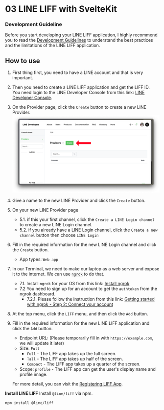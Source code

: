 # 03 LINE LIFF with SvelteKit

### Development Guideline
Before you start developing your LINE LIFF application, I highly recommend you to read the [Development Guidelines](https://developers.line.biz/en/docs/liff/development-guidelines) to understand the best practices and the limitations of the LINE LIFF application.

## How to use

1. First thing first, you need to have a LINE account and that is very important.
2. Then you need to create a LINE LIFF application and get the LIFF ID.<br/>You need login to the LINE Developer Console from this link: [LINE Developer Console](https://developers.line.biz/console/).

3. On the Provider page, click the `Create` button to create a new LINE Provider.
![Create new LINE Provider](/assets/liff-instruction-01.png)

4. Give a name to the new LINE Provider and click the `Create` button.

5. On your new LINE Provider page

    - 5.1. if this your first channel, click the `Create a LINE Login channel` to create a new LINE Login channel.
    - 5.2. if you already have a LINE Login channel, click the `Create a new channel` button then choose `LINE Login`

6. Fill in the required information for the new LINE Login channel and click the `Create` button.
    - App types: `Web app`

7. In our Terminal, we need to make our laptop as a web server and expose it to the internet. We can use [`ngrok`](https://ngrok.com/) to do that.
    - 7.1. Install `ngrok` for your OS from this link: [Install ngrok](https://ngrok.com/download)
    - 7.2 You need to sign up for an account to get the `authtoken` from the ngrok dashboard.
      - 7.2.1. Please follow the instruction from this link: [Getting started with ngrok - Step 2: Connect your account](https://ngrok.com/docs/getting-started/#step-2-connect-your-account)

7. At the top menu, click the `LIFF` menu, and then click the `Add` button.

8. Fill in the required information for the new LINE LIFF application and click the `Add` button.
    - Endpoint URL: (Please temporarily fill in with `https://example.com`, we will update it later)
    - Size: `Full`
      - `Full` - The LIFF app takes up the full screen.
      - `Tall` - The LIFF app takes up half of the screen.
      - `Compact` - The LIFF app takes up a quarter of the screen.
    - Scope: `profile` - The LIFF app can get the user's display name and profile image.

    For more detail, you can visit the [Registering LIFF App](https://developers.line.biz/en/docs/liff/registering-liff-apps/#registering-liff-app).

**Install LINE LIFF**
Install `@line/liff` via npm.
```bash
npm install @line/liff
```